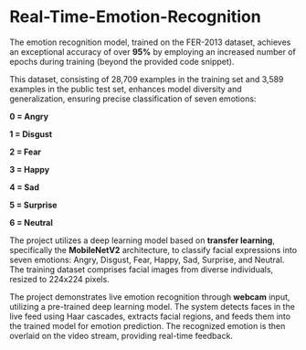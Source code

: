 # Real-Time-Emotion-Recognition

The emotion recognition model, trained on the FER-2013 dataset, achieves an exceptional accuracy of over **95%** by employing an increased number of epochs during training (beyond the provided code snippet). 

This dataset, consisting of 28,709 examples in the training set and 3,589 examples in the public test set, enhances model diversity and generalization, ensuring precise classification of seven emotions: 

**0 = Angry**

**1 = Disgust**

**2 = Fear**

**3 = Happy**

**4 = Sad**

**5 = Surprise**

**6 = Neutral**


The project utilizes a deep learning model based on **transfer learning**, specifically the **MobileNetV2** architecture, to classify facial expressions into seven emotions: Angry, Disgust, Fear, Happy, Sad, Surprise, and Neutral. The training dataset comprises facial images from diverse individuals, resized to 224x224 pixels.

The project demonstrates live emotion recognition through **webcam** input, utilizing a pre-trained deep learning model. The system detects faces in the live feed using Haar cascades, extracts facial regions, and feeds them into the trained model for emotion prediction. The recognized emotion is then overlaid on the video stream, providing real-time feedback.
